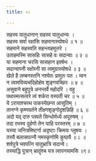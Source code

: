 ```yaml
---
title: ०८

---
```

सहस्व यातुधानान् सहस्व यातुधान्यः ।  
सहस्व सर्वा रक्षांसि सहमानास्योषधे ॥ १ ॥  
सहमाने सहस्वति सहन्त्यहमुत्तरे ।  
उताहमस्मि सासहिः सासहे वः सदान्वाः ॥ २ ॥  
या सहमाना चरसि सासहान इवर्षभः ।  
सदान्वाघ्नी रक्षोघ्नी सा त्वमुग्रास्योषधे ॥ ३ ॥  
खेले है लम्बनस्तनि नश्येतः प्रामुतः पत । म्वन  
न त्वामविव्यचदिहोक्षेव शृङ्गवच्छिरः ॥ ४ ॥  
असुवाने बहुपुत्रे अनन्तर्वे महोदरि । वहु  
पथास्मत्सत्वरे त्वं शर्करा वस्पती चर ॥ ५ ॥  
ये ऽरायाश्चरथ पाकस्येछन्त आसुतिम् ।  
तानग्ने कृष्णवर्तने तीक्ष्णशृङ्गोदृशन्निहि ॥ ६ ॥  
अदो यद् दारु प्लवते सिन्धोर्मध्ये अपूरुषम् ।  
तदा रभस्व दुर्हणो तेन याहि परस्तरम् ॥ ७ ॥  
यस्या जनित्रमिष्टर्गा अदृष्टाः क्रिमयः प्लुषयः ।  
तस्यै बलासपत्न्यै नमस्कृणोमि कुष्ठ्यै ॥ ८ ॥  
शर्वपुत्रे भवपत्नि यातुभ्रात्रि सदान्वे।  
तस्याद्धि पुत्रान् भ्रातॄंश्च यत्र त्वापनयामसि ॥९॥  